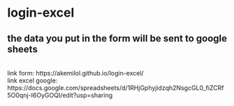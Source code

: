 # login-excel
###
<h2> the data you put in the form will be sent to google sheets </h2> <br>
link form: https://akemilol.github.io/login-excel/
<br>
link excel google: https://docs.google.com/spreadsheets/d/1RHjGphyjidzqh2NsgcGL0_fiZCRf5O0qnj-I6OyGOQI/edit?usp=sharing
